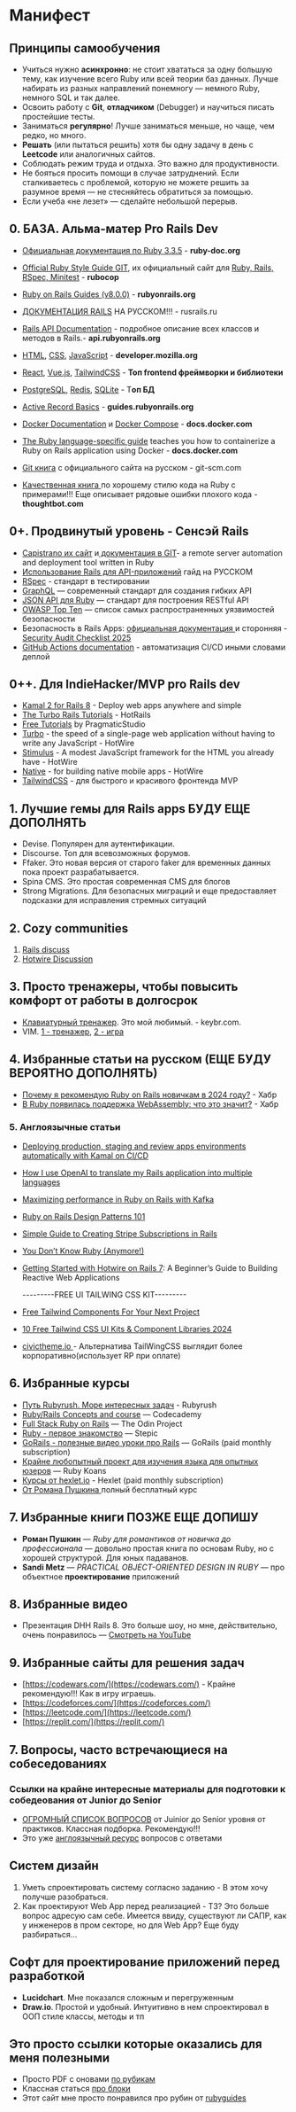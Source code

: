 # Манифест

##  Принципы самообучения

- Учиться нужно **асинхронно**: не стоит хвататься за одну большую тему, как изучение всего Ruby или всей теории баз данных. Лучше набирать из разных направлений понемногу — немного Ruby, немного SQL и так далее.
- Освоить работу с **Git**, **отладчиком** (Debugger) и научиться писать простейшие тесты.
- Заниматься **регулярно**! Лучше заниматься меньше, но чаще, чем редко, но много.
- **Решать** (или пытаться решить) хотя бы одну задачу в день с **Leetcode** или аналогичных сайтов.
- Соблюдать режим труда и отдыха. Это важно для продуктивности.
- Не бояться просить помощи в случае затруднений. Если сталкиваетесь с проблемой, которую не можете решить за разумное время — не стесняйтесь обратиться за помощью.
- Если учеба «не лезет» — сделайте небольшой перерыв.

## 0. БАЗА. Альма-матер Pro Rails Dev
  
- [Официальная документация по Ruby 3.3.5](https://ruby-doc.org/3.3.5/) - **ruby-doc.org**
- [Official Ruby Style Guide GIT](https://github.com/rubocop/ruby-style-guide), их официальный сайт для [Ruby, Rails, RSpec, Minitest](https://docs.rubocop.org/rubocop/1.68/index.html#) - **rubocop**
- [Ruby on Rails Guides (v8.0.0)](https://guides.rubyonrails.org/) - **rubyonrails.org**
- [ДОКУМЕНТАЦИЯ RAILS](https://rusrails.ru/) НА РУССКОМ!!! - rusrails.ru
- [Rails API Documentation](https://api.rubyonrails.org/) - подробное описание всех классов и методов в Rails.- **api.rubyonrails.org**
- [HTML](https://developer.mozilla.org/en-US/docs/Web/HTML), [CSS](https://developer.mozilla.org/en-US/docs/Web/CSS), [JavaScript](https://developer.mozilla.org/en-US/docs/Web/JavaScript) - **developer.mozilla.org**
- [React](https://react.dev/learn), [Vue.js](https://vuejs.org/), [TailwindCSS](https://tailwindcss.com/docs/installation) - **Топ frontend фреймворки и библиотеки**
- [PostgreSQL](https://www.postgresql.org/docs/current/), [Redis](https://redis.io/docs/latest/), [SQLite](https://www.sqlite.org/docs.html) - Т**оп БД**
- [Active Record Basics](https://guides.rubyonrails.org/active_record_basics.html) - **guides.rubyonrails.org**
- [Docker Documentation](https://docs.docker.com/) и [Docker Compose](https://docs.docker.com/compose/)  - **docs.docker.com**
- [The Ruby language-specific guide](https://docs.docker.com/guides/ruby/) teaches you how to containerize a Ruby on Rails application using Docker - **docs.docker.com**
- [Git книга](https://git-scm.com/book/ru/v2) с официального сайта на русском - git-scm.com

- [Качественная книга ](https://thoughtbot.com/ruby-science/duplicated-code.html)по хорошему стилю кода на Ruby с примерами!!! Еще описывает рядовые ошибки плохого кода - **thoughtbot.com**
 
## 0+. Продвинутый уровень - Сенсэй Rails

- [Capistrano их сайт](https://github.com/capistrano/capistrano/blob/master/README.md)  и[ документация в GIT](https://github.com/capistrano/capistrano/blob/master/README.md)- a remote server automation and deployment tool written in Ruby
- [Использование Rails для API-приложений](https://rusrails.ru/api-app) гайд на РУССКОМ
- [RSpec](https://rspec.info/documentation/3.13/rspec-core/) - стандарт в тестировании
- [GraphQL](https://graphql.org/learn/) — современный стандарт для создания гибких API
- [JSON API для Ruby](https://jsonapi.org/implementations/#server-libraries-ruby) — стандарт для построения RESTful API
- [OWASP Top Ten](https://owasp.org/www-project-top-ten/) — список самых распространенных уязвимостей безопасности
- Безопасность в Rails Apps: [официальная документация ](https://guides.rubyonrails.org/security.html#introduction) и сторонняя - [Security Audit Checklist 2025](https://blog.railsforgedev.com/ruby-on-rails-security-audit-checklist-2025-free-template)
- [GitHub Actions documentation](https://docs.github.com/en/actions) - автоматизация CI/CD иными словами деплой

  
## 0++. Для  IndieHacker/MVP pro Rails dev

- [Kamal 2 for Rails 8](https://kamal-deploy.org/) - Deploy web apps anywhere and simple
- [The Turbo Rails Tutorials](https://www.hotrails.dev/) - HotRails
- [Free Tutorials](https://pragmaticstudio.com/tutorials) by PragmaticStudio
- [Turbo](https://turbo.hotwired.dev/handbook/introduction) - the speed of a single-page web application without having to write any JavaScript - HotWire
- [Stimulus](https://stimulus.hotwired.dev/handbook/introduction) - A modest JavaScript framework for the HTML you already have - HotWire
- [Native](https://native.hotwired.dev/overview/how-it-works) - for building native mobile apps - HotWire
- [TailwindCSS](https://tailwindcss.com/docs/installation) - для быстрого и красивого фронтенда MVP


## 1. Лучшие гемы для Rails apps БУДУ ЕЩЕ ДОПОЛНЯТЬ

- Devise. Популярен для аутентификации.
- Discourse. Топ для всевозможных форумов. 
- Ffaker. Это новая версия от старого faker для временных данных пока проект разрабатывается.
- Spina CMS. Это простая современная CMS для блогов
- Strong Migrations. Для безопасных миграций и еще предоставляет подсказки для исправления стремных ситуаций


## 2. Cozy communities

1. [Rails discuss](https://discuss.rubyonrails.org/)
2. [Hotwire Discussion](https://discuss.hotwired.dev/)

## 3. Просто тренажеры, чтобы повысить комфорт от работы в долгосрок

- [Клавиатурный тренажер](https://www.keybr.com/). Это мой любимый. - keybr.com.
- VIM. [1 - тренажер](https://openvim.com/), [2 - игра](https://github.com/jmoon018/PacVim)


## 4. Избранные статьи на русском (ЕЩЕ БУДУ ВЕРОЯТНО ДОПОЛНЯТЬ)

- [Почему я рекомендую Ruby on Rails новичкам в 2024 году?](https://habr.com/ru/articles/794476/) - Хабр
- [В Ruby появилась поддержка WebAssemblу: что это значит?](https://habr.com/ru/companies/skillfactory/articles/717130/) - Хабр


### 5. Англоязычные статьи

- [Deploying production, staging and review apps environments automatically with Kamal on CI/CD](https://guillaumebriday.fr/deploying-review-apps-automatically-with-kamal-on-ci-cd)
- [How I use OpenAI to translate my Rails application into multiple languages](https://guillaumebriday.fr/how-i-use-openai-to-translate-my-rails-application-into-multiple-languages)
- [Maximizing performance in Ruby on Rails with Kafka](https://medium.com/@rrmartins/maximizing-performance-in-ruby-on-rails-with-kafka-32313ea20e9a)
- [Ruby on Rails Design Patterns 101](https://medium.com/@slimbennasrallah_89177/ruby-on-rails-design-patterns-101-d99f43adc2b3)
- [Simple Guide to Creating Stripe Subscriptions in Rails](https://medium.com/@rail_to_rescue/simple-guide-to-creating-stripe-subscriptions-in-rails-4bfe4e0621ed)
- [You Don’t Know Ruby (Anymore!)](https://medium.com/@ihcnemed/you-dont-know-ruby-anymore-30da3b47d0e0)
- [Getting Started with Hotwire on Rails 7](https://medium.com/@muaad/getting-started-with-hotwire-on-rails-7-a-beginners-guide-to-building-reactive-web-applications-f80742b331b1): A Beginner’s Guide to Building Reactive Web Applications

  ---------FREE UI TAILWING CSS KIT---------
- [Free Tailwind Components For Your Next Project](https://dev.to/narottam04/free-tailwind-components-for-your-next-project-2gka)
- [10 Free Tailwind CSS UI Kits & Component Libraries 2024](https://daily.dev/blog/10-free-tailwind-css-ui-kits-and-component-libraries-2024)
- [civictheme.io ](https://www.civictheme.io/)- Альтернатива TailWingCSS выглядит более корпоративно(использует RP при оплате)



## 6. Избранные курсы

- [Путь Rubyrush. Море интересных задач](https://rubyrush.ru/steps) - Rubyrush
- [Ruby/Rails Concepts and course](https://www.codecademy.com/resources/docs/ruby) — Codecademy
- [Full Stack Ruby on Rails](https://www.theodinproject.com/paths/full-stack-ruby-on-rails) — The Odin Project
- [Ruby - первое знакомство](https://stepik.org/course/87996/syllabus?search=5931636595) — Stepic
- [GoRails - полезные видео уроки про Rails](https://gorails.com/series) — GoRails (paid monthly subscription)
- [Крайне любопытный проект для изучения языка для опытных юзеров](https://www.rubykoans.com/) — Ruby Koans
- [Курсы от hexlet.io](https://ru.hexlet.io/courses_ruby) - Hexlet (paid monthly subscription)
- [От Романа Пушкина ](https://rubyschool.us/) полный бесплатный курс



## 7. Избранные книги ПОЗЖЕ ЕЩЕ ДОПИШУ

- **Роман Пушкин** — *Ruby для романтиков от новичка до профессионала* — довольно простая книга по основам Ruby, но с хорошей структурой. Для юных падаванов.
- **Sandi Metz** — *PRACTICAL OBJECT-ORIENTED DESIGN IN RUBY* — про объектное **проектирование** приложений


## 8. Избранные видео

- Презентация DHH Rails 8. Это больше шоу, но мне, действительно, очень понравилось — [Смотреть на YouTube](https://www.youtube.com/watch?v=-cEn_83zRFw)

## 9. Избранные сайты для решения задач

- [https://codewars.com/](https://codewars.com/) - Крайне рекомендую!!! Как в игру играешь.
- [https://codeforces.com/](https://codeforces.com/)
- [https://leetcode.com/](https://leetcode.com/)
- [https://replit.com/](https://replit.com/)

## 7. Вопросы, часто встречающиеся на собеседованиях

### Ссылки на крайне интересные материалы для подготовки к собедеования от Junior до Senior

- [ОГРОМНЫЙ СПИСОК ВОПРОСОВ](https://itvdn.com/ru/blog/article/ruby-500-questions#2olptzg8cdk4) от Juinior до Senior уровня от практиков. Классная подборка. Рекомендую!!!
- Это уже [англоязычный ресурс](https://www.geeksforgeeks.org/ruby-on-rails-interview-questions/) вопросов с ответами
            
## Систем дизайн

1. Уметь спроектировать систему согласно заданию - В этом хочу получше разобраться.
2. Как проектируют Web App перед реализацией - ТЗ? Это больше вопрос адресую сам себе. Имеется ввиду, существуют ли САПР, как у инженеров в пром секторе, но для Web App? Еще буду разбираться...

## Софт для проектирование приложений перед разработкой

- **Lucidchart**. Мне показался сложным и перегруженным
- **Draw.io**. Простой и удобный. Интуитивно в нем спроектировал в ООП стиле классы, методы и тп
 
## Это просто ссылки которые оказались для меня полезными

- Просто PDF с оновами [по рубикам](https://launchschool.com/books/githttps://www.rubyguides.com/wp-content/uploads/2019/11/ruby-reference-2019-optin.pdf)
- Классная статься [про блоки](https://online.pragmaticstudio.com/tour/courses/ruby-blocks/steps/4)
- Этот сайт мне просто понравился про рубин от [rubyguides](https://www.rubyguides.com)
